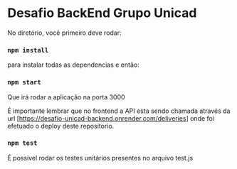 # Desafio BackEnd Grupo Unicad

No diretório, você primeiro deve rodar:

### `npm install`

para instalar todas as dependencias e então:

### `npm start`

Que irá rodar a aplicação na porta 3000

É importante lembrar que no frontend a API esta sendo chamada através da url [https://desafio-unicad-backend.onrender.com/deliveries]
onde foi efetuado o deploy deste repositorio.

### `npm test`

É possivel rodar os testes unitários presentes no arquivo test.js 

